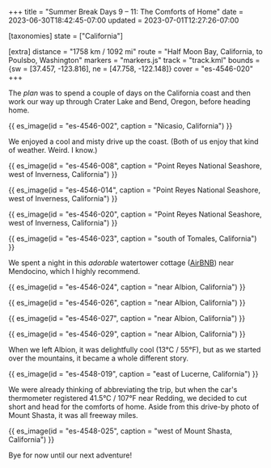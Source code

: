 +++
title = "Summer Break Days 9 – 11: The Comforts of Home"
date = 2023-06-30T18:42:45-07:00
updated = 2023-07-01T12:27:26-07:00

[taxonomies]
state = ["California"]

[extra]
distance = "1758 km / 1092 mi"
route = "Half Moon Bay, California, to Poulsbo, Washington"
markers = "markers.js"
track = "track.kml"
bounds = {sw = [37.457, -123.816], ne = [47.758, -122.148]}
cover = "es-4546-020"
+++

The _plan_ was to spend a couple of days on the California coast and then work our way up through Crater Lake and Bend, Oregon, before heading home.

<!-- more -->

{{ es_image(id = "es-4546-002", caption = "Nicasio, California") }}

We enjoyed a cool and misty drive up the coast. (Both of us enjoy that kind of weather. Weird. I know.)

{{ es_image(id = "es-4546-008", caption = "Point Reyes National Seashore, west of Inverness, California") }}

{{ es_image(id = "es-4546-014", caption = "Point Reyes National Seashore, west of Inverness, California") }}

{{ es_image(id = "es-4546-020", caption = "Point Reyes National Seashore, west of Inverness, California") }}

{{ es_image(id = "es-4546-023", caption = "south of Tomales, California") }}

We spent a night in this _adorable_ watertower cottage ([AirBNB](https://www.airbnb.com/rooms/837673892737391150)) near Mendocino, which I highly recommend.

{{ es_image(id = "es-4546-024", caption = "near Albion, California") }}

{{ es_image(id = "es-4546-026", caption = "near Albion, California") }}

{{ es_image(id = "es-4546-027", caption = "near Albion, California") }}

{{ es_image(id = "es-4546-029", caption = "near Albion, California") }}

When we left Albion, it was delightfully cool (13°C / 55°F), but as we started over the mountains, it became a whole different story.

{{ es_image(id = "es-4548-019", caption = "east of Lucerne, California") }}

We were already thinking of abbreviating the trip, but when the car's thermometer registered 41.5°C / 107°F near Redding, we decided to cut short and head for the comforts of home. Aside from this drive-by photo of Mount Shasta, it was all freeway miles.

{{ es_image(id = "es-4548-025", caption = "west of Mount Shasta, California") }}

Bye for now until our next adventure!
